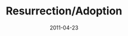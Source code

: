 ---
layout: message
category: message
series: "The Story"
title: "Resurrection/Adoption"
date: 2011-04-23
audio-description: "We'll be examining the credibility of the most outrageous part of the story&#58; the resurrection of Jesus."
audio: "http://s3.amazonaws.com/crossroadsaudiomessages/thestory05.mp3"
audio-title: "Resurrection/Adoption"
audio-duration: "50&#58;37"
program-description: "Resurrection/Adoption Program"
program: "http://www.crossroads.net/players/media/hq/04_23-24_11Program.pdf"
program-title: "Resurrection/Adoption"
video-description: "We'll be examining the credibility of the most outrageous part of the story&#58; the resurrection of Jesus."
video-title: "Resurrection/Adoption"
video: "https://s3.amazonaws.com/crossroadsvideomessages/thestory05.mp4"
video-poster: "https://www.crossroads.net/uploadedfiles/thestory05_still.jpg"
---